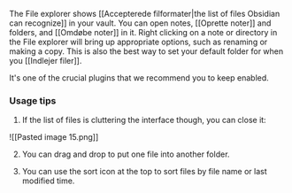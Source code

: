 The File explorer shows [[Accepterede filformater|the list of files Obsidian can recognize]] in your vault. You can open notes, [[Oprette noter]] and folders, and [[Omdøbe noter]] in it. Right clicking on a note or directory in the File explorer will bring up appropriate options, such as renaming or making a copy. This is also the best way to set your default folder for when you [[Indlejer filer]].

It's one of the crucial plugins that we recommend you to keep enabled.

### Usage tips

1. If the list of files is cluttering the interface though, you can close it:

![[Pasted image 15.png]]

2. You can drag and drop to put one file into another folder.

3. You can use the sort icon at the top to sort files by file name or last modified time.